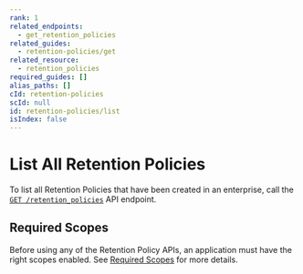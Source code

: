 ```yaml
---
rank: 1
related_endpoints:
  - get_retention_policies
related_guides:
  - retention-policies/get
related_resource:
  - retention_policies
required_guides: []
alias_paths: []
cId: retention-policies
scId: null
id: retention-policies/list
isIndex: false
---
```

# List All Retention Policies

To list all Retention Policies that have been created in an enterprise, call the [`GET /retention_policies`][retention_policies] API endpoint.

<Samples id="get_retention_policies">

</Samples>

## Required Scopes

Before using any of the Retention Policy APIs, an application must have the right scopes enabled. See [Required Scopes][scopes] for more details.

[retention_policies]: e://get_retention_policies

[scopes]: g://retention-policies#required-scopes
